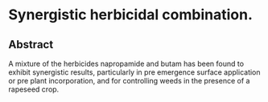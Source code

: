 # Synergistic herbicidal combination.

## Abstract
A mixture of the herbicides napropamide and butam has been found to exhibit synergistic results, particularly in pre emergence surface application or pre plant incorporation, and for controlling weeds in the presence of a rapeseed crop.